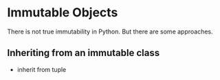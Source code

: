 # Immutable Objects

There is not true immutability in Python. But there are some approaches.

## Inheriting from an immutable class

* inherit from tuple
